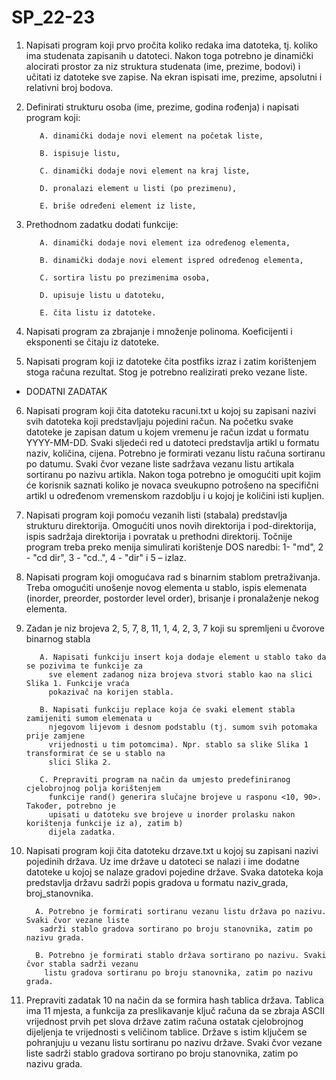 # SP_22-23

1. Napisati program koji prvo pročita koliko redaka ima datoteka, tj. koliko ima studenata
zapisanih u datoteci. Nakon toga potrebno je dinamički alocirati prostor za niz struktura
studenata (ime, prezime, bodovi) i učitati iz datoteke sve zapise. Na ekran ispisati ime,
prezime, apsolutni i relativni broj bodova.

2. Definirati strukturu osoba (ime, prezime, godina rođenja) i napisati program koji:

          A. dinamički dodaje novi element na početak liste,

          B. ispisuje listu,
   
          C. dinamički dodaje novi element na kraj liste,

          D. pronalazi element u listi (po prezimenu),

          E. briše određeni element iz liste,
  
	
3. Prethodnom zadatku dodati funkcije:

          A. dinamički dodaje novi element iza određenog elementa,

          B. dinamički dodaje novi element ispred određenog elementa,

          C. sortira listu po prezimenima osoba,

          D. upisuje listu u datoteku,

          E. čita listu iz datoteke.
4. Napisati program za zbrajanje i množenje polinoma. Koeficijenti i eksponenti se čitaju iz datoteke.

5. Napisati program koji iz datoteke čita postfiks izraz i zatim korištenjem stoga računa
rezultat. Stog je potrebno realizirati preko vezane liste.

 * DODATNI ZADATAK
6. Napisati program koji čita datoteku racuni.txt u kojoj su zapisani nazivi svih datoteka koji
predstavljaju pojedini račun. Na početku svake datoteke je zapisan datum u kojem vremenu je
račun izdat u formatu YYYY-MM-DD. Svaki sljedeći red u datoteci predstavlja artikl u formatu
naziv, količina, cijena. Potrebno je formirati vezanu listu računa sortiranu po datumu. Svaki čvor
vezane liste sadržava vezanu listu artikala sortiranu po nazivu artikla. Nakon toga potrebno je
omogućiti upit kojim će korisnik saznati koliko je novaca sveukupno potrošeno na specifični
artikl u određenom vremenskom razdoblju i u kojoj je količini isti kupljen.

7. Napisati program koji pomoću vezanih listi (stabala) predstavlja strukturu direktorija.
Omogućiti unos novih direktorija i pod-direktorija, ispis sadržaja direktorija i
povratak u prethodni direktorij. Točnije program treba preko menija simulirati
korištenje DOS naredbi: 1- "md", 2 - "cd dir", 3 - "cd..", 4 - "dir" i 5 – izlaz.

8. Napisati program koji omogućava rad s binarnim stablom pretraživanja. Treba
omogućiti unošenje novog elementa u stablo, ispis elemenata (inorder, preorder, postorder
level order), brisanje i pronalaženje nekog elementa.

9. Zadan je niz brojeva 2, 5, 7, 8, 11, 1, 4, 2, 3, 7 koji su spremljeni u čvorove binarnog stabla

          A. Napisati funkciju insert koja dodaje element u stablo tako da se pozivima te funkcije za
            sve element zadanog niza brojeva stvori stablo kao na slici Slika 1. Funkcije vraća
            pokazivač na korijen stabla.

          B. Napisati funkciju replace koja će svaki element stabla zamijeniti sumom elemenata u
            njegovom lijevom i desnom podstablu (tj. sumom svih potomaka prije zamjene
            vrijednosti u tim potomcima). Npr. stablo sa slike Slika 1 transformirat će se u stablo na
            slici Slika 2.

          C. Prepraviti program na način da umjesto predefiniranog cjelobrojnog polja korištenjem
            funkcije rand() generira slučajne brojeve u rasponu <10, 90>. Također, potrebno je
            upisati u datoteku sve brojeve u inorder prolasku nakon korištenja funkcije iz a), zatim b)
            dijela zadatka. 
10. Napisati program koji čita datoteku drzave.txt u kojoj su zapisani nazivi pojedinih država. Uz
ime države u datoteci se nalazi i ime dodatne datoteke u kojoj se nalaze gradovi pojedine
države. Svaka datoteka koja predstavlja državu sadrži popis gradova u formatu naziv_grada,
broj_stanovnika.

          A. Potrebno je formirati sortiranu vezanu listu država po nazivu. Svaki čvor vezane liste
           sadrži stablo gradova sortirano po broju stanovnika, zatim po nazivu grada.

          B. Potrebno je formirati stablo država sortirano po nazivu. Svaki čvor stabla sadrži vezanu
            listu gradova sortiranu po broju stanovnika, zatim po nazivu grada.

11. Prepraviti zadatak 10 na način da se formira hash tablica država. Tablica ima 11 mjesta, a
funkcija za preslikavanje ključ računa da se zbraja ASCII vrijednost prvih pet slova države zatim
računa ostatak cjelobrojnog dijeljenja te vrijednosti s veličinom tablice. Države s istim ključem se
pohranjuju u vezanu listu sortiranu po nazivu države. Svaki čvor vezane liste sadrži stablo
gradova sortirano po broju stanovnika, zatim po nazivu grada.
